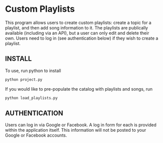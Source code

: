 Custom Playlists 
======================

This program allows users to create custom playlists: create a topic for a playlist, and then add song information to it. The playlists are publically available (including via an API), but a user can only edit and delete their own. Users need to log in (see authentication below) if they wish to create a playlist.

INSTALL
-------------------------
To use, run python to install 

```sh
python project.py
``` 

If you would like to pre-populate the catalog with playlists and songs, run 
```sh
python load_playlists.py
``` 



AUTHENTICATION
------------------------
Users can log in via Google or Facebook. A log in form for each is provided within the application itself. This information will not be posted to your Google or Facebook accounts.

